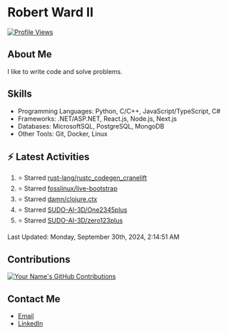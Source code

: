 
# Robert Ward II

[![Profile Views](https://komarev.com/ghpvc/?username=Robert-W-Ward)](https://github.com/Robert-W-Ward)

## About Me
I like to write code and solve problems.

## Skills
- Programming Languages: Python, C/C++, JavaScript/TypeScript, C#
- Frameworks: .NET/ASP.NET, React.js, Node.js, Next.js
- Databases: MicrosoftSQL, PostgreSQL, MongoDB
- Other Tools: Git, Docker, Linux

## :zap: Latest Activities
<!--RECENT_ACTIVITY:start-->
1. ⭐ Starred [rust-lang/rustc_codegen_cranelift](https://github.com/rust-lang/rustc_codegen_cranelift)
2. ⭐ Starred [fosslinux/live-bootstrap](https://github.com/fosslinux/live-bootstrap)
3. ⭐ Starred [damn/clojure.ctx](https://github.com/damn/clojure.ctx)
4. ⭐ Starred [SUDO-AI-3D/One2345plus](https://github.com/SUDO-AI-3D/One2345plus)
5. ⭐ Starred [SUDO-AI-3D/zero123plus](https://github.com/SUDO-AI-3D/zero123plus)
<!--RECENT_ACTIVITY:end-->

<!--RECENT_ACTIVITY:last_update-->
Last Updated: Monday, September 30th, 2024, 2:14:51 AM
<!--RECENT_ACTIVITY:last_update_end-->

<!--END_SECTIN:activity-->
## Contributions
[![Your Name's GitHub Contributions](https://github-readme-streak-stats.herokuapp.com/?user=Robert-W-Ward&theme=radical)](https://github.com/your-username)

## Contact Me
- [Email](mailto:robertwesleyward2019@gmail.com)
- [LinkedIn](https://linkedin.com/in/https://www.linkedin.com/in/robert-ward-ii/)
